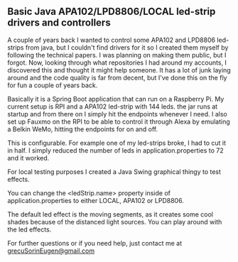 ## Basic Java APA102/LPD8806/LOCAL led-strip drivers and controllers

A couple of years back I wanted to control some APA102 and LPD8806 led-strips from java, but I couldn't find drivers for it so I created them myself by following the technical papers.
I was planning on making them public, but I forgot. Now, looking through what repositories I had around my accounts, I discovered this and thought it might help someone.
It has a lot of junk laying around and the code quality is far from decent, but I've done this on the fly  for fun a couple of years back.


Basically it is a Spring Boot application that can run on a Raspberry Pi.
My current setup is RPI and a APA102 led-strip with 144 leds. the jar runs at startup and from there on I simply hit the endpoints whenever I need.
I also set up Fauxmo on the RPI to be able to control it through Alexa by emulating a Belkin WeMo, hitting the endpoints for on and off.

This is configurable. For example one of my led-strips broke, I had to cut it in half. I simply reduced the number of leds in application.properties to 72 and it worked.

For local testing purposes I created a Java Swing graphical thingy to test effects.

You can change the <ledStrip.name> property inside of application.properties to either LOCAL, APA102 or LPD8806.

The default led effect is the moving segments, as it creates some cool shades because of the distanced light sources.
You can play around with the led effects.

For further questions or if you need help, just contact me at grecuSorinEugen@gmail.com

  

